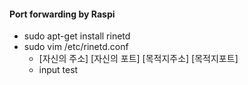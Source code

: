 
#### Port forwarding by Raspi
  - sudo apt-get install rinetd
  - sudo vim /etc/rinetd.conf
    - [자신의 주소] [자신의 포트] [목적지주소] [목적지포트]
    - input test
   

